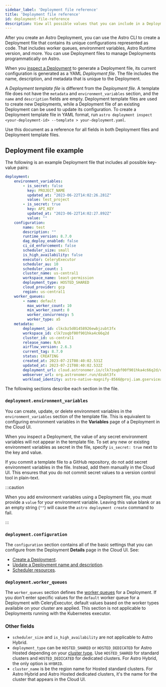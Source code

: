 ```yaml
---
sidebar_label: 'Deployment file reference'
title: 'Deployment file reference'
id: deployment-file-reference
description: View all possible values that you can include in a Deployment file when managing Deployments as code.
---
```


After you create an Astro Deployment, you can use the Astro CLI to create a Deployment file that contains its unique configurations represented as code. That includes worker queues, environment variables, Astro Runtime version, and more. You can use Deployment files to manage Deployments programmatically on Astro.

When you [inspect a Deployment](cli/astro-deployment-inspect.md) to generate a Deployment file, its current configuration is generated as a YAML _Deployment file_. The file includes the name, description, and metadata that is unique to the Deployment.

A _Deployment template file_ is different from the _Deployment file_. A template file does not have the `metadata` and `environment_variables` section, and the `name` and `description` fields are empty. Deployment template files are used to create new Deployments, while a Deployment file of an existing Deployment can be used to update its configuration. To create a Deployment template file in YAML format, run `astro deployment inspect <your-deployment-id> --template > your-deployment.yaml`.

Use this document as a reference for all fields in both Deployment files and Deployment template files. 

## Deployment file example

The following is an example Deployment file that includes all possible key-value pairs:

```yaml
deployment:
    environment_variables:
        - is_secret: false
          key: PROJECT_NAME
          updated_at: "2023-06-22T14:02:26.281Z"
          value: test_project
        - is_secret: true
          key: API_KEY
          updated_at: "2023-06-22T14:02:27.892Z"
          value: ""
    configuration:
        name: test
        description: ""
        runtime_version: 8.7.0
        dag_deploy_enabled: false
        ci_cd_enforcement: false
        scheduler_size: small
        is_high_availability: false
        executor: CeleryExecutor
        scheduler_au: 10
        scheduler_count: 1
        cluster_name: us-central1
        workspace_name: least-permission
        deployment_type: HOSTED_SHARED
        cloud_provider: gcp
        region: us-central1
    worker_queues:
        - name: default
          max_worker_count: 10
          min_worker_count: 0
          worker_concurrency: 5
          worker_type: a5
    metadata:
        deployment_id: clkcbz5d01458926ewbjzubt3fx
        workspace_id: clk7zoqbf00f901hka4c66q2d
        cluster_id: us-central1
        release_name: N/A
        airflow_version: 2.6.3
        current_tag: 8.7.0
        status: CREATING
        created_at: 2023-07-21T08:40:02.531Z
        updated_at: 2023-07-21T08:40:02.532Z
        deployment_url: cloud.astronomer.io/clk7zoqbf00f901hka4c66q2d/deployments/clkcbz5d01458926ewbjzubt3fx/analytics
        webserver_url: org.astronomer.run/dzubt3fx
        workload_identity: astro-native-magnify-8566@proj.iam.gserviceaccount.com
```

The following sections describe each section in the file.

### `deployment.environment_variables`

You can create, update, or delete environment variables in the `environment_variables` section of the template file. This is equivalent to configuring environment variables in the **Variables** page of a Deployment in the Cloud UI.

When you inspect a Deployment, the value of any secret environment variables will not appear in the template file. To set any new or existing environment variables as secret in the file, specify `is_secret: true` next to the key and value. 

If you commit a template file to a GitHub repository, do not add secret environment variables in the file. Instead, add them manually in the Cloud UI. This ensures that you do not commit secret values to a version control tool in plain-text.

:::caution  

When you add environment variables using a Deployment file, you must provide a `value` for your environment variable. Leaving this value blank or as an empty string (`""`) will cause the `astro deployment create` command to fail.

:::

### `deployment.configuration`

The `configuration` section contains all of the basic settings that you can configure from the Deployment **Details** page in the Cloud UI. See:

- [Create a Deployment](create-deployment.md#create-a-deployment).
- [Update a Deployment name and description](configure-deployment-resources.md#update-a-deployment-name-and-description).
- [Scheduler resources](configure-deployment-resources.md#scheduler-resources).

### `deployment.worker_queues`

The `worker_queues` section defines the [worker queues](configure-worker-queues.md) for a Deployment. If you don't enter specific values for the `default` worker queue for a Deployment with CeleryExecutor, default values based on the worker types available on your cluster are applied. This section is not applicable to Deployments running with the Kubernetes executor. 

### Other fields

- `scheduler_size` and `is_high_availability` are not applicable to Astro Hybrid. 
- `deployment_type` can be `HOSTED_SHARED` or `HOSTED_DEDICATED` for Astro Hosted depending on your [cluster type](cli/astro-deployment-create.md#options). Use `HOSTED_SHARED` for standard clusters and `HOSTED_DEDICATED` for dedicated clusters. For Astro Hybrid, the only option is `HYBRID`.
- `cluster_name` is be the region name for Hosted standard clusters. For Astro Hybrid and Astro Hosted dedicated clusters, it's the name for the cluster that appears in the Cloud UI. 

